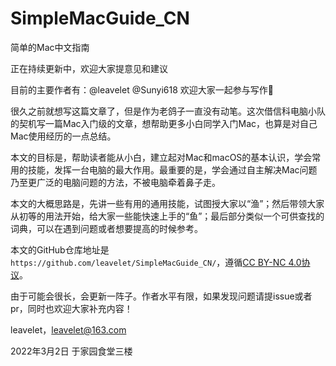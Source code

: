 # SimpleMacGuide\_CN

简单的Mac中文指南

正在持续更新中，欢迎大家提意见和建议

目前的主要作者有：@leavelet @Sunyi618 欢迎大家一起参与写作🎉

很久之前就想写这篇文章了，但是作为老鸽子一直没有动笔。这次借信科电脑小队的契机写一篇Mac入门级的文章，想帮助更多小白同学入门Mac，也算是对自己Mac使用经历的一点总结。

本文的目标是，帮助读者能从小白，建立起对Mac和macOS的基本认识，学会常用的技能，发挥一台电脑的最大作用。最重要的是，学会通过自主解决Mac问题乃至更广泛的电脑问题的方法，不被电脑牵着鼻子走。

本文的大概思路是，先讲一些有用的通用技能，试图授大家以“渔”；然后带领大家从初等的用法开始，给大家一些能快速上手的“鱼”；最后部分类似一个可供查找的词典，可以在遇到问题或者想要提高的时候参考。

本文的GitHub仓库地址是 `https://github.com/leavelet/SimpleMacGuide_CN/`，遵循[CC BY-NC 4.0协议](https://creativecommons.org/licenses/by-nc/4.0/)。

由于可能会很长，会更新一阵子。作者水平有限，如果发现问题请提issue或者pr，同时也欢迎大家补充内容！

leavelet，leavelet@163.com

2022年3月2日 于家园食堂三楼
